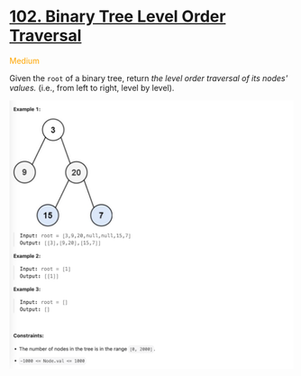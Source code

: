 # [102. Binary Tree Level Order Traversal](https://leetcode.com/problems/binary-tree-level-order-traversal/description/)

<span style="color:orange">Medium<span>

Given the `root` of a binary tree, return *the level order traversal of its nodes' values.* (i.e., from left to right, level by level).

![image](./Q.png)